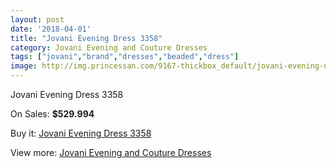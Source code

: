 ```yaml
---
layout: post
date: '2018-04-01'
title: "Jovani Evening Dress 3358"
category: Jovani Evening and Couture Dresses
tags: ["jovani","brand","dresses","beaded","dress"]
image: http://img.princessan.com/9167-thickbox_default/jovani-evening-dress-3358.jpg
---
```

Jovani Evening Dress 3358

On Sales: **$529.994**
<a href="https://www.princessan.com/en/jovani-evening-and-couture-dresses/4021-jovani-evening-dress-3358.html"><amp-img layout="responsive" width="600" height="600" src="//img.princessan.com/9167-thickbox_default/jovani-evening-dress-3358.jpg" alt="Jovani Evening Dress 3358 0" /></a>
<a href="https://www.princessan.com/en/jovani-evening-and-couture-dresses/4021-jovani-evening-dress-3358.html"><amp-img layout="responsive" width="600" height="600" src="//img.princessan.com/9169-thickbox_default/jovani-evening-dress-3358.jpg" alt="Jovani Evening Dress 3358 1" /></a>
<a href="https://www.princessan.com/en/jovani-evening-and-couture-dresses/4021-jovani-evening-dress-3358.html"><amp-img layout="responsive" width="600" height="600" src="//img.princessan.com/9168-thickbox_default/jovani-evening-dress-3358.jpg" alt="Jovani Evening Dress 3358 2" /></a>

Buy it: [Jovani Evening Dress 3358](https://www.princessan.com/en/jovani-evening-and-couture-dresses/4021-jovani-evening-dress-3358.html "Jovani Evening Dress 3358")

View more: [Jovani Evening and Couture Dresses](https://www.princessan.com/en/27-jovani-evening-and-couture-dresses "Jovani Evening and Couture Dresses")